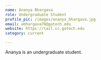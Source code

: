 ```yaml
---
name: Ananya Bhargava
role: Undergraduate Student
profile_pic: /images/ananya_bhargava.jpg
email: abhargava78@gatech.edu
website: https://tail.cc.gatech.edu
category: current

---
```


Ananya is an undergraduate student.
